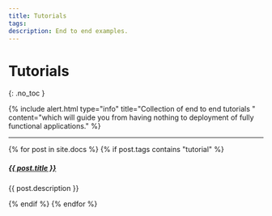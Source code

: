 ```yaml
---
title: Tutorials
tags: 
description: End to end examples.
---
```


# Tutorials
{: .no_toc }

{% include alert.html type="info" title="Collection of end to end tutorials " content="which will guide you from having nothing to deployment of fully functional applications." %}

<div class="section-index">
    <hr class="panel-line">
    {% for post in site.docs  %}        
    {% if post.tags contains "tutorial" %}
    <div class="entry">
    <h5><a href="{{ post.url | prepend: site.baseurl }}">{{ post.title }}</a></h5>
    <p>{{ post.description }}</p>
    </div>
    {% endif %}
    {% endfor %}
</div>
